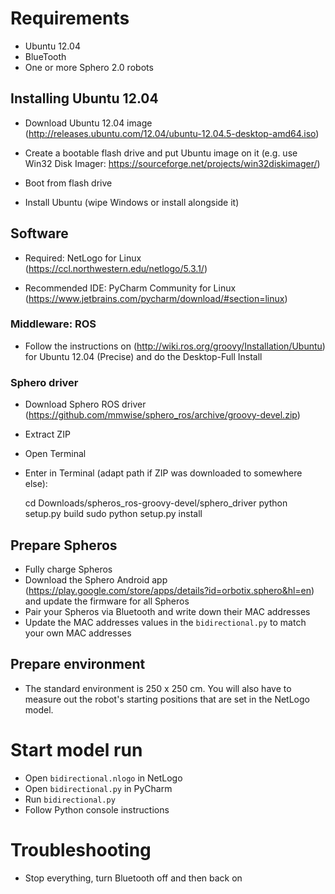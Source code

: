 # Requirements

* Ubuntu 12.04
* BlueTooth
* One or more Sphero 2.0 robots

## Installing Ubuntu 12.04

* Download Ubuntu 12.04 image
(http://releases.ubuntu.com/12.04/ubuntu-12.04.5-desktop-amd64.iso)

* Create a bootable flash drive and put Ubuntu image on it
(e.g. use Win32 Disk Imager: https://sourceforge.net/projects/win32diskimager/)

* Boot from flash drive

* Install Ubuntu (wipe Windows or install alongside it)

## Software

* Required: NetLogo for Linux
(https://ccl.northwestern.edu/netlogo/5.3.1/)

* Recommended IDE: PyCharm Community for Linux (https://www.jetbrains.com/pycharm/download/#section=linux)

### Middleware: ROS

* Follow the instructions on (http://wiki.ros.org/groovy/Installation/Ubuntu) for Ubuntu 12.04 (Precise) and do the Desktop-Full Install

### Sphero driver

* Download Sphero ROS driver
(https://github.com/mmwise/sphero_ros/archive/groovy-devel.zip)

* Extract ZIP

* Open Terminal

* Enter in Terminal (adapt path if ZIP was downloaded to somewhere else):


    cd Downloads/spheros_ros-groovy-devel/sphero_driver
    python setup.py build
    sudo python setup.py install

## Prepare Spheros

* Fully charge Spheros
* Download the Sphero Android app (https://play.google.com/store/apps/details?id=orbotix.sphero&hl=en) and update the firmware for all Spheros
* Pair your Spheros via Bluetooth and write down their MAC addresses
* Update the MAC addresses values in the `bidirectional.py` to match your own MAC addresses

## Prepare environment

* The standard environment is 250 x 250 cm. You will also have to measure out the robot's starting positions that are set in the NetLogo model.

# Start model run

* Open `bidirectional.nlogo` in NetLogo
* Open `bidirectional.py` in PyCharm
* Run `bidirectional.py`
* Follow Python console instructions

# Troubleshooting

* Stop everything, turn Bluetooth off and then back on